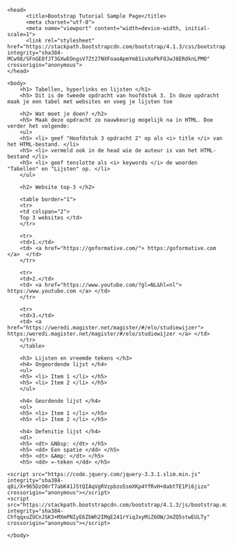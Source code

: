 	<head>
		  <title>Bootstrap Tutorial Sample Page</title>
		  <meta charset="utf-8">
		  <meta name="viewport" content="width=device-width, initial-scale=1">
		  <link rel="stylesheet" href="https://stackpath.bootstrapcdn.com/bootstrap/4.1.3/css/bootstrap.min.css" integrity="sha384-MCw98/SFnGE8fJT3GXwEOngsV7Zt27NXFoaoApmYm81iuXoPkFOJwJ8ERdknLPMO" crossorigin="anonymous">
	</head>

	<body>
		<h1> Tabellen, hyperlinks en lijsten </h1>
		<h5> Dit is de tweede opdracht van hoofdstuk 3. In deze opdracht maak je een tabel met websites en voeg je lijsten toe
	
		<h2> Wat moet je doen? </h2>
		<h5> Maak deze opdracht zo nauwkeurig mogelijk na in HTML. Doe verder het volgende:
		<ul> 
		<h5> <li> geef "Hoofdstuk 3 opdracht 2" op als <i> title </i> van het HTML-bestand. </li>
		<h5> <li> vermeld ook in de head wie de auteur is van het HTML-bestand </li>
		<h5> <li> geef tenslotte als <i> keywords </i> de woorden "Tabellen" en "Lijsten" op. </li>
		</ul>
	
		<h2> Website top-3 </h2>
	
		<table border="1">
		<tr>
		<td colspan="2"> 
		Top 3 websites </td>
		</tr>
		
		<tr>
		<td>1.</td>
		<td> <a href="https://goformative.com/"> https:/goformative.com </a>  </td>
		</tr>
		
		<tr>
		<td>2.</td>
		<td> <a href="https://www.youtube.com/?gl=NL&hl=nl"> https:/www.youtube.com </a> </td>
		</tr>
		
		<tr>
		<td>3.</td>
		<td> <a href="https://weredi.magister.net/magister/#/elo/studiewijzer"> https:/weredi.magister.net/magister/#/elo/studiewijzer </a> </td>
		</tr>
		</table>
		
		<h3> Lijsten en vreemde tekens </h3>
		<h4> Ongeordende lijst </h4>
		<ul>
		<h5> <li> Item 1 </li> </h5>
		<h5> <li> Item 2 </li> </h5>
		</ul>
		
		<h4> Geordende lijst </h4>
		<ol>
		<h5> <li> Item 1 </li> </h5>
		<h5> <li> Item 2 </li> </h5>
		
		<h4> Defenitie lijst </h4>
		<dl>
		<h5> <dt> &Nbsp: </dt> </h5> 
		<h5> <dd> Een spatie </dd> </h5>
		<h5> <dt> &Amp: </dt> </h5>
		<h5> <dd> =-teken </dd> </h5> 	
		
	<script src="https://code.jquery.com/jquery-3.3.1.slim.min.js" integrity="sha384-q8i/X+965DzO0rT7abK41JStQIAqVgRVzpbzo5smXKp4YfRvH+8abtTE1Pi6jizo" crossorigin="anonymous"></script>
	<script src="https://stackpath.bootstrapcdn.com/bootstrap/4.1.3/js/bootstrap.min.js" integrity="sha384-ChfqqxuZUCnJSK3+MXmPNIyE6ZbWh2IMqE241rYiqJxyMiZ6OW/JmZQ5stwEULTy" crossorigin="anonymous"></script>

	</body>
</html>

